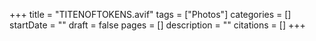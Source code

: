 +++
title = "TITENOFTOKENS.avif"
tags = ["Photos"]
categories = []
startDate = ""
draft = false
pages = []
description = ""
citations = []
+++
